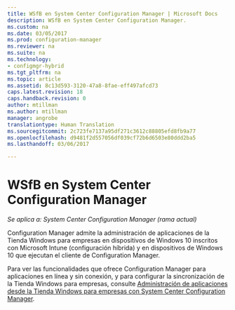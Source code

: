 ```yaml
---
title: WSfB en System Center Configuration Manager | Microsoft Docs
description: WSfB en System Center Configuration Manager.
ms.custom: na
ms.date: 03/05/2017
ms.prod: configuration-manager
ms.reviewer: na
ms.suite: na
ms.technology:
- configmgr-hybrid
ms.tgt_pltfrm: na
ms.topic: article
ms.assetid: 8c13d593-3120-47a8-8fae-eff497afcd73
caps.latest.revision: 18
caps.handback.revision: 0
author: mtillman
ms.author: mtillman
manager: angrobe
translationtype: Human Translation
ms.sourcegitcommit: 2c723fe7137a95df271c3612c88805efd8fb9a77
ms.openlocfilehash: d9481f2d557056df039cf72b6d6503e80ddd2ba5
ms.lasthandoff: 03/06/2017

---
```

# <a name="wsfb-in-system-center-configuration-manager"></a>WSfB en System Center Configuration Manager

*Se aplica a: System Center Configuration Manager (rama actual)*

Configuration Manager admite la administración de aplicaciones de la Tienda Windows para empresas en dispositivos de Windows 10 inscritos con Microsoft Intune (configuración híbrida) y en dispositivos de Windows 10 que ejecutan el cliente de Configuration Manager.

Para ver las funcionalidades que ofrece Configuration Manager para aplicaciones en línea y sin conexión, y para configurar la sincronización de la Tienda Windows para empresas, consulte [Administración de aplicaciones desde la Tienda Windows para empresas con System Center Configuration Manager](../../apps/deploy-use/manage-apps-from-the-windows-store-for-business.md).

